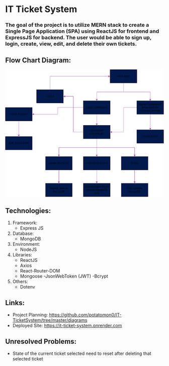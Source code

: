 # **IT Ticket System**

### The goal of the project is to utilize MERN stack to create a Single Page Application (SPA) using ReactJS for frontend and ExpressJS for backend. The user would be able to sign up, login, create, view, edit, and delete their own tickets.

## Flow Chart Diagram:

![Alt text](./diagrams/flowChart.drawio.png)

## Technologies:

1. Framework:
    - Express JS
2. Database:
    - MongoDB
3. Environment:
    - NodeJS
4. Libraries:
    - ReactJS
    - Axios
    - React-Router-DOM
    - Mongoose
    -JsonWebToken (JWT)
    -Bcrypt
5. Others:
    - Dotenv

## Links:

- Project Planning: https://github.com/potatomon0/IT-TicketSystem/tree/master/diagrams
- Deployed Site: https://it-ticket-system.onrender.com

## Unresolved Problems:

- State of the current ticket selected need to reset after deleting that selected ticket

